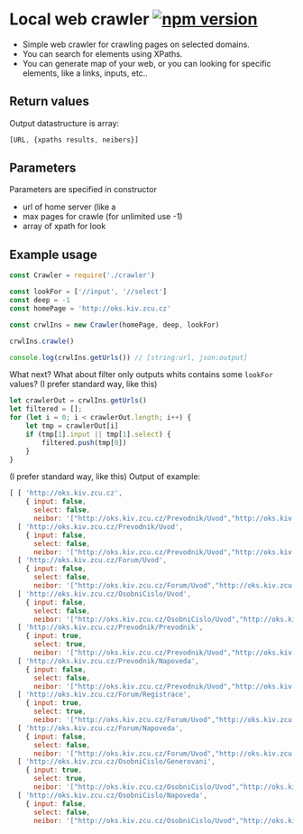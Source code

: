 # Local web crawler [![npm version](https://badge.fury.io/js/local-web-crawler.svg)](https://badge.fury.io/js/local-web-crawler)

- Simple web crawler for crawling pages on selected domains.
- You can search for elements using XPaths.
- You can generate map of your web, or you can looking for specific elements, like a links, inputs, etc..

## Return values
Output datastructure is array:
```javascript
[URL, {xpaths results, neibers}]
```
## Parameters
Parameters are specified in constructor
* url of home server (like a
* max pages for crawle (for unlimited use -1)
* array of xpath for look

## Example usage

```javascript
const Crawler = require('./crawler')

const lookFor = ['//input', '//select']
const deep = -1
const homePage = 'http://oks.kiv.zcu.cz'

const crwlIns = new Crawler(homePage, deep, lookFor)

crwlIns.crawle()

console.log(crwlIns.getUrls()) // [string:url, json:output]
```

What next?
What about filter only outputs whits contains some ``` lookFor ``` values?
(I prefer standard way, like this)
```javascript
let crawlerOut = crwlIns.getUrls()
let filtered = [];
for (let i = 0; i < crawlerOut.length; i++) {
	let tmp = crawlerOut[i]
	if (tmp[1].input || tmp[1].select) {
		filtered.push(tmp[0])
	}
}
```
(I prefer standard way, like this)
Output of example:
```javascript
[ [ 'http://oks.kiv.zcu.cz',
    { input: false,
      select: false,
      neibor: '["http://oks.kiv.zcu.cz/Prevodnik/Uvod","http://oks.kiv.zcu.cz/Forum/Uvod","http://oks.kiv.zcu.cz/OsobniCislo/Uvod"]' } ],
  [ 'http://oks.kiv.zcu.cz/Prevodnik/Uvod',
    { input: false,
      select: false,
      neibor: '["http://oks.kiv.zcu.cz/Prevodnik/Uvod","http://oks.kiv.zcu.cz/Prevodnik/Prevodnik","http://oks.kiv.zcu.cz/Prevodnik/Napoveda"]' } ],
  [ 'http://oks.kiv.zcu.cz/Forum/Uvod',
    { input: false,
      select: false,
      neibor: '["http://oks.kiv.zcu.cz/Forum/Uvod","http://oks.kiv.zcu.cz/Forum/Registrace","http://oks.kiv.zcu.cz/Forum/Napoveda"]' } ],
  [ 'http://oks.kiv.zcu.cz/OsobniCislo/Uvod',
    { input: false,
      select: false,
      neibor: '["http://oks.kiv.zcu.cz/OsobniCislo/Uvod","http://oks.kiv.zcu.cz/OsobniCislo/Generovani","http://oks.kiv.zcu.cz/OsobniCislo/Napoveda"]' } ],
  [ 'http://oks.kiv.zcu.cz/Prevodnik/Prevodnik',
    { input: true,
      select: true,
      neibor: '["http://oks.kiv.zcu.cz/Prevodnik/Uvod","http://oks.kiv.zcu.cz/Prevodnik/Prevodnik","http://oks.kiv.zcu.cz/Prevodnik/Napoveda"]' } ],
  [ 'http://oks.kiv.zcu.cz/Prevodnik/Napoveda',
    { input: false,
      select: false,
      neibor: '["http://oks.kiv.zcu.cz/Prevodnik/Uvod","http://oks.kiv.zcu.cz/Prevodnik/Prevodnik","http://oks.kiv.zcu.cz/Prevodnik/Napoveda"]' } ],
  [ 'http://oks.kiv.zcu.cz/Forum/Registrace',
    { input: true,
      select: true,
      neibor: '["http://oks.kiv.zcu.cz/Forum/Uvod","http://oks.kiv.zcu.cz/Forum/Registrace","http://oks.kiv.zcu.cz/Forum/Napoveda"]' } ],
  [ 'http://oks.kiv.zcu.cz/Forum/Napoveda',
    { input: false,
      select: false,
      neibor: '["http://oks.kiv.zcu.cz/Forum/Uvod","http://oks.kiv.zcu.cz/Forum/Registrace","http://oks.kiv.zcu.cz/Forum/Napoveda"]' } ],
  [ 'http://oks.kiv.zcu.cz/OsobniCislo/Generovani',
    { input: true,
      select: true,
      neibor: '["http://oks.kiv.zcu.cz/OsobniCislo/Uvod","http://oks.kiv.zcu.cz/OsobniCislo/Generovani","http://oks.kiv.zcu.cz/OsobniCislo/Napoveda"]' } ],
  [ 'http://oks.kiv.zcu.cz/OsobniCislo/Napoveda',
    { input: false,
      select: false,
      neibor: '["http://oks.kiv.zcu.cz/OsobniCislo/Uvod","http://oks.kiv.zcu.cz/OsobniCislo/Generovani","http://oks.kiv.zcu.cz/OsobniCislo/Napoveda"]' } ] ]
```